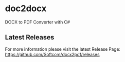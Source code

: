 # doc2docx
DOCX to PDF Converter with C#

## Latest Releases
For more information please visit the latest Release Page: https://github.com/Softcom/docx2pdf/releases
